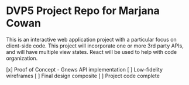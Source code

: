 # DVP5 Project Repo for Marjana Cowan
This is an interactive web application project with a particular focus on client-side code.  This project will incorporate one or more 3rd party APIs, and will have multiple view states. React will be used to help with code organization. 

[x] Proof of Concept - Gnews API implementation
[ ] Low-fidelity wireframes
[ ] Final design composite
[ ] Project code complete
